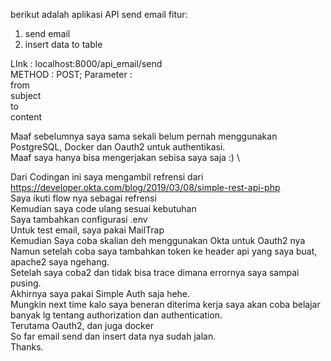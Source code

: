 berikut adalah aplikasi API send email
fitur:
1. send email
2. insert data to table

LInk : localhost:8000/api_email/send \
METHOD : POST;
Parameter : \
from \
subject \
to \
content

Maaf sebelumnya saya sama sekali belum pernah menggunakan PostgreSQL, Docker dan Oauth2 untuk authentikasi. \
Maaf saya hanya bisa mengerjakan sebisa saya saja :) \

Dari Codingan ini saya mengambil refrensi dari https://developer.okta.com/blog/2019/03/08/simple-rest-api-php  \
Saya ikuti flow nya sebagai refrensi  \
Kemudian saya code ulang sesuai kebutuhan  \
Saya tambahkan configurasi .env  \
Untuk test email, saya pakai MailTrap \
Kemudian Saya coba skalian deh menggunakan Okta untuk Oauth2 nya \
Namun setelah coba saya tambahkan token ke header api yang saya buat, \
apache2 saya ngehang. \
Setelah saya coba2 dan tidak bisa trace dimana errornya saya sampai pusing. \
Akhirnya saya pakai Simple Auth saja hehe. \
Mungkin next time kalo saya beneran diterima kerja saya akan coba belajar banyak lg tentang authorization dan authentication. \
Terutama Oauth2, dan juga docker \
So far email send dan insert data nya sudah jalan. \
Thanks.

